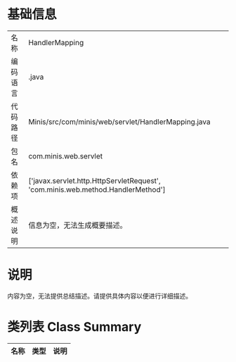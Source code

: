 # 基础信息

|      |      |
|------|------|
| 名称 | HandlerMapping |
| 编码语言 | .java |
| 代码路径 | Minis/src/com/minis/web/servlet/HandlerMapping.java |
| 包名 | com.minis.web.servlet |
| 依赖项 | ['javax.servlet.http.HttpServletRequest', 'com.minis.web.method.HandlerMethod'] |
| 概述说明 | 信息为空，无法生成概要描述。 |

# 说明

内容为空，无法提供总结描述。请提供具体内容以便进行详细描述。

# 类列表 Class Summary

| 名称   | 类型  | 说明 |
|-------|------|-------------|




